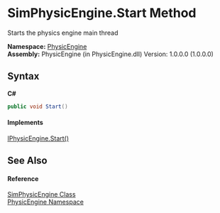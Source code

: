 # SimPhysicEngine.Start Method 
 

Starts the physics engine main thread

**Namespace:**&nbsp;<a href="2c674c0c-7bea-d9b6-5728-3bc9437cd4de">PhysicEngine</a><br />**Assembly:**&nbsp;PhysicEngine (in PhysicEngine.dll) Version: 1.0.0.0 (1.0.0.0)

## Syntax

**C#**<br />
``` C#
public void Start()
```


#### Implements
<a href="efe8bff3-fe3c-b12d-4d30-647da42c0f41">IPhysicEngine.Start()</a><br />

## See Also


#### Reference
<a href="c02da7ad-0280-647d-bee3-7b2b65bbafcd">SimPhysicEngine Class</a><br /><a href="2c674c0c-7bea-d9b6-5728-3bc9437cd4de">PhysicEngine Namespace</a><br />